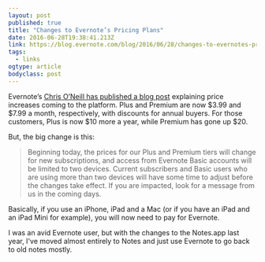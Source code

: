 ```yaml
---
layout: post 
published: true 
title: "Changes to Evernote’s Pricing Plans" 
date: 2016-06-28T19:38:41.213Z 
link: https://blog.evernote.com/blog/2016/06/28/changes-to-evernotes-pricing-plans/ 
tags:
  - links
ogtype: article 
bodyclass: post 
---
```


Evernote’s [Chris O’Neill has published a blog post](https://blog.evernote.com/blog/2016/06/28/changes-to-evernotes-pricing-plans/) explaining price increases coming to the platform. Plus and Premium are now $3.99 and $7.99 a month, respectively, with discounts for annual buyers. For those customers, Plus is now $10 more a year, while Premium has gone up $20.

But, the big change is this:

> Beginning today, the prices for our Plus and Premium tiers will change for new subscriptions, and access from Evernote Basic accounts will be limited to two devices. Current subscribers and Basic users who are using more than two devices will have some time to adjust before the changes take effect. If you are impacted, look for a message from us in the coming days.

Basically, if you use an iPhone, iPad and a Mac (or if you have an iPad and an iPad Mini for example), you will now need to pay for Evernote. 

I was an avid Evernote user, but with the changes to the Notes.app last year, I've moved almost entirely to Notes and just use Evernote to go back to old notes mostly.
